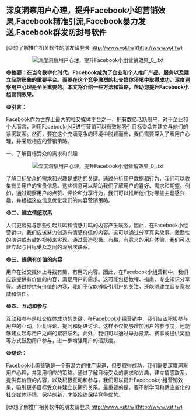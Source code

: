 ## **深度洞察用户心理，提升Facebook小组营销效果,Facebook精准引流,Facebook暴力发送,Facebook群发防封号软件**

[😍想了解推广相关软件的朋友请登录 http://www.vst.tw](http://www.vst.tw)

 <center><img src="https://vst.tw/MP4/tuiguang/png/8.png" alt="深度洞察用户心理，提升Facebook小组营销效果_0_.txt"></center>

**😄摘要：在当今数字化时代，Facebook成为了企业和个人推广产品、服务以及建立品牌形象的重要平台。而要在这个竞争激烈的社交媒体环境中取得成功，深度洞察用户心理是至关重要的。本文将介绍一些方法和策略，帮助您提升Facebook小组营销效果。**

**😄引言：**

Facebook作为世界上最大的社交媒体平台之一，拥有数亿活跃用户。对于企业和个人而言，利用Facebook小组进行营销可以有效地吸引目标受众并建立与他们的紧密联系。然而，要在这个充满竞争的环境中脱颖而出，我们需要深入了解用户心理，并采取相应的营销策略。

一、了解目标受众的需求和兴趣

 <center><img src="https://vst.tw/MP4/tuiguang/png/6.png" alt="深度洞察用户心理，提升Facebook小组营销效果_0_.txt"></center>

了解目标受众的需求和兴趣是成功的关键。通过分析用户数据和行为，我们可以收集有关用户的宝贵信息。这些信息可以帮助我们了解用户的喜好、需求和期望。例如，通过观察用户的点赞、评论和分享行为，我们可以推断他们对哪些主题感兴趣，并根据这些信息优化我们的内容营销策略。

**😄二、建立情感联系**

人们更容易与那些引起共鸣和情感共鸣的内容产生联系。因此，在Facebook小组营销中，我们应该努力创造有情感价值的内容。这可以通过分享真实故事、激励性的演讲或有趣的视频来实现。通过营造积极、有趣、有意义的用户体验，我们可以建立起与目标受众之间的深层次联系。

**😄三、提供有价值的内容**

用户在社交媒体上寻找有趣、有用的内容。因此，在Facebook小组营销中，我们应该提供有价值的内容，满足用户的需求。这可能包括教程、指南、专业知识分享等。通过提供有价值的内容，我们不仅能够吸引用户的关注，还能够建立起专家权威和信任。

**😄四、互动和参与**

互动和参与是社交媒体成功的关键。在Facebook小组营销中，我们应该积极参与用户的互动，回复评论、提问和促进讨论。这样不仅能够增加用户的参与度，还能够建立起与用户之间的紧密联系。此外，我们可以通过举办投票、赛事或提供奖励等方式鼓励用户参与，进一步增强用户的活跃度。

**😄结论：**

Facebook小组营销是一个有潜力的推广渠道，但要取得成功，我们需要深度洞察用户心理，并采用相应的策略。通过了解目标受众的需求和兴趣，建立情感联系，提供有价值的内容，以及积极互动和参与，我们可以提升Facebook小组营销效果，吸引更多目标受众并建立长期的关系。最重要的是，要不断学习和适应变化的社交媒体环境，保持创新，才能始终保持竞争优势。

[😍想了解推广相关软件的朋友请登录 http://www.vst.tw](http://www.vst.tw)



